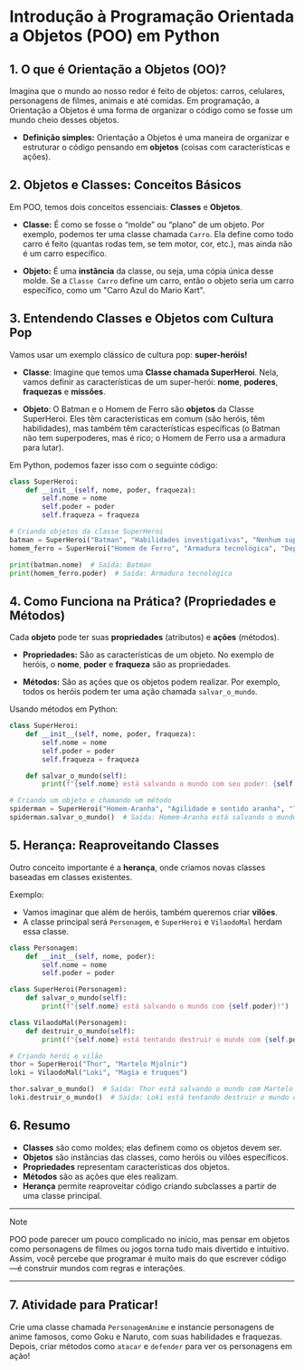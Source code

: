 # Introdução à Programação Orientada a Objetos (POO) em Python

## 1. **O que é Orientação a Objetos (OO)?**

Imagina que o mundo ao nosso redor é feito de objetos: carros, celulares, personagens de filmes, animais e até comidas. Em programação, a Orientação a Objetos é uma forma de organizar o código como se fosse um mundo cheio desses objetos.

- **Definição simples:** Orientação a Objetos é uma maneira de organizar e estruturar o código pensando em **objetos** (coisas com características e ações).

## 2. **Objetos e Classes: Conceitos Básicos**

Em POO, temos dois conceitos essenciais: **Classes** e **Objetos**.

- **Classe:** É como se fosse o “molde” ou “plano” de um objeto. Por exemplo, podemos ter uma classe chamada `Carro`. Ela define como todo carro é feito (quantas rodas tem, se tem motor, cor, etc.), mas ainda não é um carro específico.

- **Objeto:** É uma **instância** da classe, ou seja, uma cópia única desse molde. Se a `Classe Carro` define um carro, então o objeto seria um carro específico, como um "Carro Azul do Mario Kart".

## 3. **Entendendo Classes e Objetos com Cultura Pop**

Vamos usar um exemplo clássico de cultura pop: **super-heróis!**

- **Classe**: Imagine que temos uma **Classe chamada SuperHeroi**. Nela, vamos definir as características de um super-herói: **nome**, **poderes**, **fraquezas** e **missões**.

- **Objeto**: O Batman e o Homem de Ferro são **objetos** da Classe SuperHeroi. Eles têm características em comum (são heróis, têm habilidades), mas também têm características específicas (o Batman não tem superpoderes, mas é rico; o Homem de Ferro usa a armadura para lutar).

Em Python, podemos fazer isso com o seguinte código:

```python
class SuperHeroi:
    def __init__(self, nome, poder, fraqueza):
        self.nome = nome
        self.poder = poder
        self.fraqueza = fraqueza

# Criando objetos da classe SuperHeroi
batman = SuperHeroi("Batman", "Habilidades investigativas", "Nenhum superpoder")
homem_ferro = SuperHeroi("Homem de Ferro", "Armadura tecnológica", "Dependência da armadura")

print(batman.nome)  # Saída: Batman
print(homem_ferro.poder)  # Saída: Armadura tecnológica
```

## 4. **Como Funciona na Prática? (Propriedades e Métodos)**

Cada **objeto** pode ter suas **propriedades** (atributos) e **ações** (métodos).

- **Propriedades:** São as características de um objeto. No exemplo de heróis, o **nome**, **poder** e **fraqueza** são as propriedades.

- **Métodos:** São as ações que os objetos podem realizar. Por exemplo, todos os heróis podem ter uma ação chamada `salvar_o_mundo`.

Usando métodos em Python:

```python
class SuperHeroi:
    def __init__(self, nome, poder, fraqueza):
        self.nome = nome
        self.poder = poder
        self.fraqueza = fraqueza

    def salvar_o_mundo(self):
        print(f"{self.nome} está salvando o mundo com seu poder: {self.poder}!")

# Criando um objeto e chamando um método
spiderman = SuperHeroi("Homem-Aranha", "Agilidade e sentido aranha", "Tia May")
spiderman.salvar_o_mundo()  # Saída: Homem-Aranha está salvando o mundo com seu poder: Agilidade e sentido aranha!
```

## 5. **Herança: Reaproveitando Classes**

Outro conceito importante é a **herança**, onde criamos novas classes baseadas em classes existentes.

Exemplo:

- Vamos imaginar que além de heróis, também queremos criar **vilões**.
- A classe principal será `Personagem`, e `SuperHeroi` e `VilaodoMal` herdam essa classe.

```python
class Personagem:
    def __init__(self, nome, poder):
        self.nome = nome
        self.poder = poder

class SuperHeroi(Personagem):
    def salvar_o_mundo(self):
        print(f"{self.nome} está salvando o mundo com {self.poder}!")

class VilaodoMal(Personagem):
    def destruir_o_mundo(self):
        print(f"{self.nome} está tentando destruir o mundo com {self.poder}...")

# Criando herói e vilão
thor = SuperHeroi("Thor", "Martelo Mjolnir")
loki = VilaodoMal("Loki", "Magia e truques")

thor.salvar_o_mundo()  # Saída: Thor está salvando o mundo com Martelo Mjolnir!
loki.destruir_o_mundo()  # Saída: Loki está tentando destruir o mundo com Magia e truques...
```

## 6. **Resumo**

- **Classes** são como moldes; elas definem como os objetos devem ser.
- **Objetos** são instâncias das classes, como heróis ou vilões específicos.
- **Propriedades** representam características dos objetos.
- **Métodos** são as ações que eles realizam.
- **Herança** permite reaproveitar código criando subclasses a partir de uma classe principal.

---

> [!NOTE]
> POO pode parecer um pouco complicado no início, mas pensar em objetos como personagens de filmes ou jogos torna tudo mais divertido e intuitivo. Assim, você percebe que programar é muito mais do que escrever código —é construir mundos com regras e interações.

---

## 7. **Atividade para Praticar!**

Crie uma classe chamada `PersonagemAnime` e instancie personagens de anime famosos, como Goku e Naruto, com suas habilidades e fraquezas. Depois, criar métodos como `atacar` e `defender` para ver os personagens em ação!
